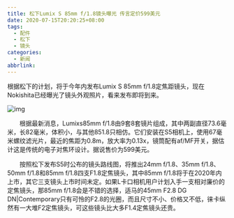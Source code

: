 ```yaml
---
title: 松下Lumix S 85mm f/1.8镜头曝光 传言定价599美元
date: 2020-07-15T20:20:25+08:00
tags:
  - 配件
  - 松下
  - 镜头
categories:
  - 新闻
abbrlink:
---
```


根据松下的计划，将于今年内发布Lumix S 85mm f/1.8定焦距镜头，现在Nokishita已经曝光了镜头外观照片，看来发布即将到来。

![img](https://cdn.jsdelivr.net/gh/yakeing/Documentation@main/Hexo/images/63d3-kcieywa1332928.jpg)

　　根据最新消息，Lumixs85mm f/1.8由9套8套镜片组成，其中两副直径73.6毫米，长82毫米，体积小，与其他851.8只相仿。它们安装在S5相机上，使用67毫米螺纹滤光片，最近的焦距为0.8m，放大率为0.13x，镜筒配有af/MF开关，据估计这是传统的电子对焦环设计。据说售价为599美元。

　　按照松下发布S5时公布的镜头路线图，将推出24mm f/1.8、35mm f/1.8、50mm f/1.8和85mm f/1.8四支F1.8定焦镜头，其中85mm f/1.8将于在2020年内上市，其它三支镜头上市时间未定。如果L卡口相机用户计划入手一支相对廉价的定焦镜头，那85mm f/1.8会是不错的选择，适马的45mm F2.8 DG DN|Contemporary只有可怜的F2.8的光圈，而且尺寸不小、价格又不低，徕卡纵然有一大堆F2定焦镜头，可这些镜头比大多F1.4定焦镜头还贵。